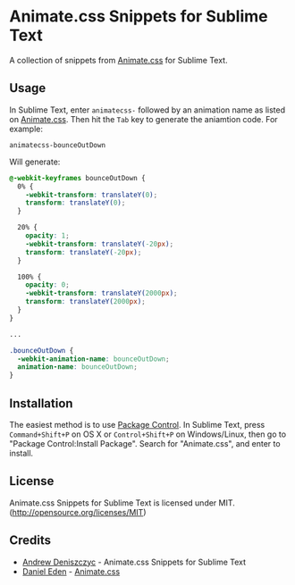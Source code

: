 # Animate.css Snippets for Sublime Text
A collection of snippets from [Animate.css](https://daneden.github.io/animate.css/ "Animate.css") for Sublime Text.

## Usage
In Sublime Text, enter `animatecss-` followed by an animation name as listed on  [Animate.css](https://daneden.github.io/animate.css/ "Animate.css"). Then hit the `Tab` key to generate the aniamtion code. For example:

```
animatecss-bounceOutDown
```
Will generate: 
```css
@-webkit-keyframes bounceOutDown {
  0% {
    -webkit-transform: translateY(0);
    transform: translateY(0);
  }

  20% {
    opacity: 1;
    -webkit-transform: translateY(-20px);
    transform: translateY(-20px);
  }

  100% {
    opacity: 0;
    -webkit-transform: translateY(2000px);
    transform: translateY(2000px);
  }
}

...

.bounceOutDown {
  -webkit-animation-name: bounceOutDown;
  animation-name: bounceOutDown;
}
```

## Installation
The easiest method is to use [Package Control](https://sublime.wbond.net/ "Package Control").  In Sublime Text, press `Command+Shift+P` on OS X or  `Control+Shift+P` on Windows/Linux, then go to "Package Control:Install Package". Search for "Animate.css", and enter to install.

## License
Animate.css Snippets for Sublime Text is licensed under MIT. (http://opensource.org/licenses/MIT)

## Credits
- [Andrew Deniszczyc](link:http://andrewdeniszczyc.com/) - Animate.css Snippets for Sublime Text
- [Daniel Eden](link:http://daneden.me/) - [Animate.css](https://daneden.github.io/animate.css/ "Animate.css")